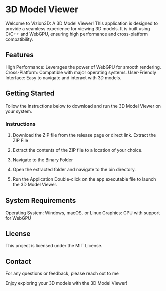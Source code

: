 # 3D Model Viewer
Welcome to Vizion3D: A 3D Model Viewer! This application is designed to provide a seamless experience for viewing 3D models. It is built using C/C++ and WebGPU, ensuring high performance and cross-platform compatibility.

## Features
High Performance: Leverages the power of WebGPU for smooth rendering.
Cross-Platform: Compatible with major operating systems.
User-Friendly Interface: Easy to navigate and interact with 3D models.

## Getting Started
Follow the instructions below to download and run the 3D Model Viewer on your system.

### Instructions

1. Download the ZIP file from the release page or direct link.
Extract the ZIP File

2. Extract the contents of the ZIP file to a location of your choice.

3. Navigate to the Binary Folder

4. Open the extracted folder and navigate to the bin directory.

5. Run the Application
  Double-click on the app executable file to launch the 3D Model Viewer.

## System Requirements
Operating System: Windows, macOS, or Linux
Graphics: GPU with support for WebGPU

## License
This project is licensed under the MIT License.

## Contact
For any questions or feedback, please reach out to me

Enjoy exploring your 3D models with the 3D Model Viewer!
